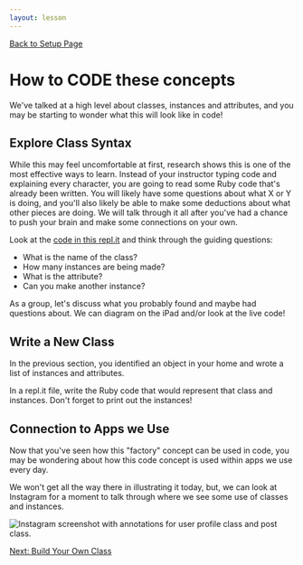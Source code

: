 ```yaml
---
layout: lesson
---
```


<a href="../">Back to Setup Page</a>

# How to CODE these concepts

We've talked at a high level about classes, instances and attributes, and you may be starting to wonder what this will look like in code!

<div class="try-it-new">
  <h2>Explore Class Syntax</h2>
  <p>While this may feel uncomfortable at first, research shows this is one of the most effective ways to learn. Instead of your instructor typing code and explaining every character, you are going to read some Ruby code that's already been written. You will likely have some questions about what X or Y is doing, and you'll also likely be able to make some deductions about what other pieces are doing. We will talk through it all after you've had a chance to push your brain and make some connections on your own.</p>  
  <p>Look at the <a target="blank" href="https://repl.it/@turingschool/oop-intro-ford-escape#main.rb">code in this repl.it</a> and think through the guiding questions:</p>
  <ul>
    <li>What is the name of the class?</li>
    <li>How many instances are being made?</li>
    <li>What is the attribute?</li>
    <li>Can you make another instance?</li>
  </ul>
</div>

As a group, let's discuss what you probably found and maybe had questions about. We can diagram on the iPad and/or look at the live code!

<div class="try-it-new">
  <h2>Write a New Class</h2>
  <p>In the previous section, you identified an object in your home and wrote a list of instances and attributes.</p>  
  <p>In a repl.it file, write the Ruby code that would represent that class and instances. Don't forget to print out the instances!</p>
</div>

## Connection to Apps we Use

Now that you've seen how this "factory" concept can be used in code, you may be wondering about how this code concept is used within apps we use every day.

We won't get all the way there in illustrating it today, but, we can look at Instagram for a moment to talk through where we see some use of classes and instances.

<img src="{{ site.url }}/assets/images/instagram-oop.png" alt="Instagram screenshot with annotations for user profile class and post class.">

<a href="../byoc">Next: Build Your Own Class</a>